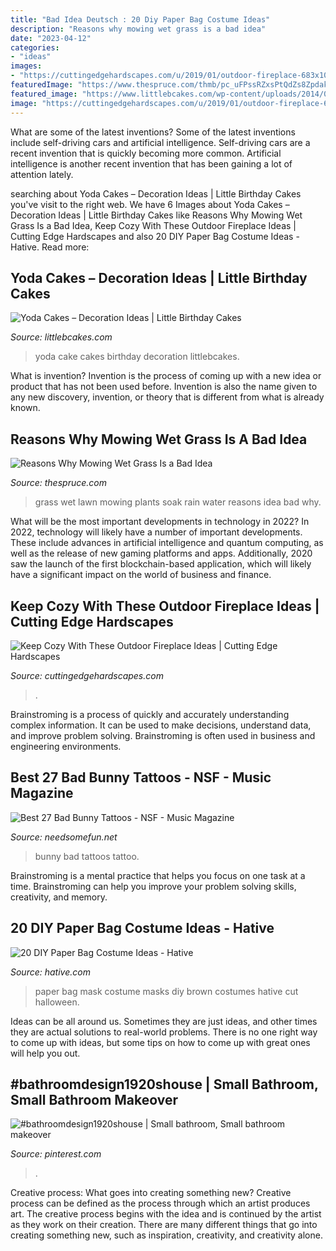 ```yaml
---
title: "Bad Idea Deutsch : 20 Diy Paper Bag Costume Ideas"
description: "Reasons why mowing wet grass is a bad idea"
date: "2023-04-12"
categories:
- "ideas"
images:
- "https://cuttingedgehardscapes.com/u/2019/01/outdoor-fireplace-683x1024.jpg"
featuredImage: "https://www.thespruce.com/thmb/pc_uFPssRZxsPtQdZs8Zpdak1IA=/2121x1414/filters:fill(auto,1)/wet-grass-831764116-5c5b4e9b46e0fb0001441fec.jpg"
featured_image: "https://www.littlebcakes.com/wp-content/uploads/2014/01/Yoda-Cake-Pictures.jpg"
image: "https://cuttingedgehardscapes.com/u/2019/01/outdoor-fireplace-683x1024.jpg"
---
```



What are some of the latest inventions?
Some of the latest inventions include self-driving cars and artificial intelligence. Self-driving cars are a recent invention that is quickly becoming more common. Artificial intelligence is another recent invention that has been gaining a lot of attention lately.

	

		
searching about Yoda Cakes – Decoration Ideas | Little Birthday Cakes you've visit to the right web. We have 6 Images about Yoda Cakes – Decoration Ideas | Little Birthday Cakes like Reasons Why Mowing Wet Grass Is a Bad Idea, Keep Cozy With These Outdoor Fireplace Ideas | Cutting Edge Hardscapes and also 20 DIY Paper Bag Costume Ideas - Hative. Read more:
		
    
## Yoda Cakes – Decoration Ideas | Little Birthday Cakes

<img loading=lazy src="https://www.littlebcakes.com/wp-content/uploads/2014/01/Yoda-Cake-Pictures.jpg" onerror="this.onerror=null;this.src='https://tse4.mm.bing.net/th?id=OIP.OTqsJgnAl_PUBytzwnlFmgHaFj&amp;pid=15.1';" alt="Yoda Cakes – Decoration Ideas | Little Birthday Cakes">

_Source: littlebcakes.com_

>yoda cake cakes birthday decoration littlebcakes. 

	

What is invention?
Invention is the process of coming up with a new idea or product that has not been used before. Invention is also the name given to any new discovery, invention, or theory that is different from what is already known.

    
## Reasons Why Mowing Wet Grass Is A Bad Idea

<img loading=lazy src="https://www.thespruce.com/thmb/pc_uFPssRZxsPtQdZs8Zpdak1IA=/2121x1414/filters:fill(auto,1)/wet-grass-831764116-5c5b4e9b46e0fb0001441fec.jpg" onerror="this.onerror=null;this.src='https://tse4.mm.bing.net/th?id=OIP.FS10oajfogxffmb_VnFD4AHaE8&amp;pid=15.1';" alt="Reasons Why Mowing Wet Grass Is a Bad Idea">

_Source: thespruce.com_

>grass wet lawn mowing plants soak rain water reasons idea bad why. 

	

What will be the most important developments in technology in 2022?
In 2022, technology will likely have a number of important developments. These include advances in artificial intelligence and quantum computing, as well as the release of new gaming platforms and apps. Additionally, 2020 saw the launch of the first blockchain-based application, which will likely have a significant impact on the world of business and finance.

    
## Keep Cozy With These Outdoor Fireplace Ideas | Cutting Edge Hardscapes

<img loading=lazy src="https://cuttingedgehardscapes.com/u/2019/01/outdoor-fireplace-683x1024.jpg" onerror="this.onerror=null;this.src='https://tse1.mm.bing.net/th?id=OIP.kOO9sKzGpQegkWWXlm8GWAHaLG&amp;pid=15.1';" alt="Keep Cozy With These Outdoor Fireplace Ideas | Cutting Edge Hardscapes">

_Source: cuttingedgehardscapes.com_

>. 

	

Brainstroming is a process of quickly and accurately understanding complex information. It can be used to make decisions, understand data, and improve problem solving. Brainstroming is often used in business and engineering environments.

    
## Best 27 Bad Bunny Tattoos - NSF - Music Magazine

<img loading=lazy src="https://www.needsomefun.net/wp-content/uploads/2020/05/bad-bunny-tattoo-14.jpg" onerror="this.onerror=null;this.src='https://tse2.mm.bing.net/th?id=OIP.ZIedIKwMVsgPr6HB3F7vVQAAAA&amp;pid=15.1';" alt="Best 27 Bad Bunny Tattoos - NSF - Music Magazine">

_Source: needsomefun.net_

>bunny bad tattoos tattoo. 

	

Brainstroming is a mental practice that helps you focus on one task at a time. Brainstroming can help you improve your problem solving skills, creativity, and memory.

    
## 20 DIY Paper Bag Costume Ideas - Hative

<img loading=lazy src="http://hative.com/wp-content/uploads/2014/10/paper-bag-costume-ideas/18-paper-bag-masks.jpg" onerror="this.onerror=null;this.src='https://tse2.mm.bing.net/th?id=OIP.mssmLV_LW1cNC2GEZFrM8gHaJ4&amp;pid=15.1';" alt="20 DIY Paper Bag Costume Ideas - Hative">

_Source: hative.com_

>paper bag mask costume masks diy brown costumes hative cut halloween. 

	

Ideas can be all around us. Sometimes they are just ideas, and other times they are actual solutions to real-world problems. There is no one right way to come up with ideas, but some tips on how to come up with great ones will help you out.

    
## #bathroomdesign1920shouse | Small Bathroom, Small Bathroom Makeover

<img loading=lazy src="https://i.pinimg.com/736x/02/63/e6/0263e6127bbbde86c6d512e30b6bc0a0.jpg" onerror="this.onerror=null;this.src='https://tse1.mm.bing.net/th?id=OIP.ltlkAVUtkbYThlW5S08OZQHaLH&amp;pid=15.1';" alt="#bathroomdesign1920shouse | Small bathroom, Small bathroom makeover">

_Source: pinterest.com_

>. 

	

Creative process: What goes into creating something new?
Creative process can be defined as the process through which an artist produces art. The creative process begins with the idea and is continued by the artist as they work on their creation. There are many different things that go into creating something new, such as inspiration, creativity, and creativity alone.

